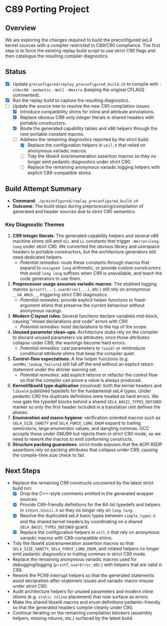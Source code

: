 # C89 Porting Project

## Overview
We are exploring the changes required to build the preconfigured seL4 kernel sources
with a compiler restricted to C89/C90 compliance. The first step is to force the
existing replay build script to use strict C90 flags and then catalogue the
resulting compiler diagnostics.

## Status
- [x] Update `preconfigured/replay_preconfigured_build.sh` to compile with
  `-std=c90 -pedantic -Wall -Wextra` (keeping the original CFLAGS commented).
- [x] Run the replay build to capture the resulting diagnostics.
- [ ] Update the source tree to resolve the new C90 compilation issues.
  - [x] Introduce compatibility shims for inline and attribute annotations.
  - [x] Replace obvious C99-only integer literals in shared headers with
    portable constructors.
  - [x] Route the generated capability tables and x86 helpers through the new
    portable constant macros.
  - [ ] Address the remaining diagnostics reported by the strict build.
    - [x] Replace the configuration helpers in `util.h` that relied on
      anonymous variadic macros.
    - [ ] Tidy the libsel4 size/enumeration assertion macros so they no longer
      emit pedantic diagnostics under strict C90.
    - [ ] Replace the remaining anonymous variadic logging helpers with
      explicit C89-compatible shims.

## Build Attempt Summary
- **Command**: `./preconfigured/replay_preconfigured_build.sh`
- **Outcome**: The build stops during preprocessing/compilation of generated and
  header sources due to strict C90 semantics.

### Key Diagnostic Themes
1. **C99 integer literals**: The generated capability helpers and several x86
   machine shims still emit `ULL` and `LL` constants that trigger
   `-Werror=long-long` under strict C90. We converted the obvious library and
   userspace headers to portable constructors, but the architecture generators
   still need dedicated helpers.
   - *Potential remedies*: route these constants through macros that expand to
     `unsigned long` arithmetic, or provide custom constructors that avoid
     `long long` suffixes when C99 is unavailable, and teach the code
     generators to use them.
2. **Preprocessor usage assumes variadic macros**: The stubbed logging macros
   (`printf(...)`, `userError(...)`, etc.) still rely on anonymous
   `__VA_ARGS__`, triggering strict C90 diagnostics.
   - *Potential remedies*: provide explicit helper functions or fixed-argument
     shims that preserve the current behaviour without anonymous varargs.
3. **Modern C layout rules**: Several functions declare variables mid-block,
   causing "mixed declarations and code" errors with C90.
   - *Potential remedies*: hoist declarations to the top of the scope.
4. **Unused parameter clean-ups**: Architecture stubs rely on the compiler to
   discard unused parameters via attributes; once those attributes collapse
   under C89, the warnings become hard errors.
   - *Potential remedies*: cast parameters to `(void)` or reintroduce
     conditional attribute shims that keep the compiler quiet.
5. **Control-flow expectations**: A few helper functions (e.g.
   `setMRs_lookup_failure`) still fall off the end without an explicit return
   statement under the stricter warning set.
   - *Potential remedies*: add explicit returns or refactor the control flow so
     that the compiler can prove a value is always produced.
6. **Kernel/libsel4 type duplication** *(resolved)*: both the kernel headers
   and `libsel4` published typedefs for the fundamental seL4 types. Under
   pedantic C90 the duplicate definitions were treated as hard errors. We now
   gate the typedef blocks behind a shared `SEL4_BASIC_TYPES_DEFINED` marker so
   only the first header included in a translation unit defines the aliases.
7. **Enumeration and macro hygiene**: verification-oriented macros such as
   `SEL4_SIZE_SANITY` and `SEL4_FORCE_LONG_ENUM` expand to trailing semicolons,
   large enumerator values, and dangling commas. GCC accepts these under
   GNU99 but rejects them in strict C90 mode, so we need to rework the macros
   to emit conforming constructs.
8. **Structure packing guarantees**: strict mode exposes that the ACPI RSDP
   assertions rely on packing attributes that collapse under C89, causing the
   compile-time size check to fail.

## Next Steps
- Replace the remaining C99 constructs uncovered by the latest strict build
  run:
  - [x] Drop the C++-style comments emitted in the generated wrapper sources.
  - [x] Provide C89-friendly definitions for the 64-bit typedefs and helpers in
        `stdint.h`/`util.h` so they no longer rely on `long long`.
  - [x] Resolve the duplicated seL4 basic types between `simple_types.h` and
        the shared kernel headers by coordinating on a shared
        `SEL4_BASIC_TYPES_DEFINED` guard.
  - [x] Replace the configuration helpers in `util.h` that rely on anonymous
        variadic macros with C89-compatible shims.
- Tidy the libsel4 size/enumeration assertion macros so that
  `SEL4_SIZE_SANITY`, `SEL4_FORCE_LONG_ENUM`, and related helpers no longer
  emit pedantic diagnostics or trailing commas in strict C90 mode.
- Replace the remaining anonymous variadic macros used for debugging/logging
  (`printf`, `userError`, etc.) with helpers that are valid in C89.
- Rework the PC99 interrupt helpers so that the generated statements avoid
  declaration-after-statement issues and variadic macro misuse under strict C90.
- Audit architecture helpers for unused parameters and modern inline idioms
  (e.g. `static inline` placement) that now surface as errors.
- Make the shared libsel4 macros and enum definitions pedantic-friendly so that
  the generated headers compile cleanly under C90.
- Continue iterating on the remaining compilation blockers (assembly helpers,
  missing returns, etc.) surfaced by the latest build.
